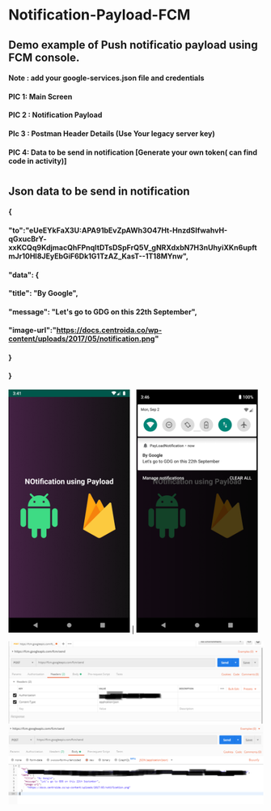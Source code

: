 # Notification-Payload-FCM

## Demo example of Push notificatio payload using FCM console.
#### Note : add your google-services.json file and credentials

#### PIC 1: Main Screen
#### PIC 2 : Notification Payload
#### PIc 3 : Postman Header Details (Use Your legacy server key)
#### PIC 4: Data to be send in notification [Generate your own token( can find code in activity)]
#
## Json data to be send in notification
####      {
####         "to":"eUeEYkFaX3U:APA91bEvZpAWh3O47Ht-HnzdSIfwahvH-qGxucBrY-              xxKCQq9KdjmacQhFPnqItDTsDSpFrQ5V_gNRXdxbN7H3nUhyiXKn6upftmJr10Hl8JEyEbGiF6Dk1G1TzAZ_KasT--1T18MYnw",
####         "data": {
####        "title": "By Google",
####        "message": "Let's go to GDG on this 22th September",
####         "image-url":"https://docs.centroida.co/wp-content/uploads/2017/05/notification.png"
####      }
####  }

<img src="https://github.com/Alfaizkhan/Notification-Payload-FCM/blob/master/images/payload.png" width="240" height="480">   |  <img src="https://github.com/Alfaizkhan/Notification-Payload-FCM/blob/master/images/notification.png" width="240" height="480">

<img src="https://github.com/Alfaizkhan/Notification-Payload-FCM/blob/master/images/postman1.png"> 

<img src="https://github.com/Alfaizkhan/Notification-Payload-FCM/blob/master/images/postman2.PNG">

